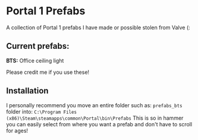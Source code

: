 # Portal 1 Prefabs
A collection of Portal 1 prefabs I have made or possible stolen from Valve (:

## Current prefabs:

**BTS:**
Office ceiling light


Please credit me if you use these!


## Installation
I personally recommend you move an entire folder such as: `prefabs_bts` folder into:
 `C:\Program Files (x86)\Steam\steamapps\common\Portal\bin\Prefabs`
 This is so in hammer you can easily select from where you want a prefab and don't have to scroll for ages!

